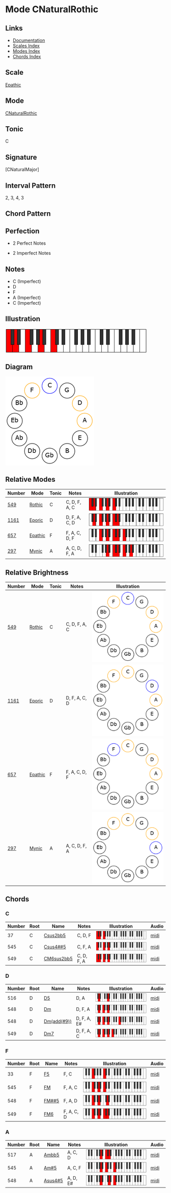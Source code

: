 # Mode CNaturalRothic

## Links

- [Documentation](README.md)
- [Scales Index](Scales.md)
- [Modes Index](Modes.md)
- [Chords Index](Chords.md)

## Scale

[Epathic](ScaleEpathic.md)

## Mode

[CNaturalRothic](ModeCNaturalRothic.md)

## Tonic

C

## Signature

[CNaturalMajor]

## Interval Pattern

2, 3, 4, 3

## Chord Pattern



## Perfection

 - 2 Perfect Notes

 - 2 Imperfect Notes

## Notes

- C (Imperfect)
- D
- F
- A (Imperfect)
- C (Imperfect)

## Illustration

![CNaturalRothic](ModeCNaturalRothic.png)

## Diagram

![CNaturalRothic](CircleModeCNaturalRothic.png)

## Relative Modes

| Number | Mode | Tonic | Notes | Illustration |
|--------|------|-------|-------|--------------|
| [549](https://ianring.com/musictheory/scales/549) | [Rothic](ModeRothic.md) | C | C, D, F, A, C | ![CNaturalRothic](ModeCNaturalRothic.png) |
| [1161](https://ianring.com/musictheory/scales/1161) | [Eporic](ModeEporic.md) | D | D, F, A, C, D | ![DNaturalEporic](ModeDNaturalEporic.png) |
| [657](https://ianring.com/musictheory/scales/657) | [Epathic](ModeEpathic.md) | F | F, A, C, D, F | ![FNaturalEpathic](ModeFNaturalEpathic.png) |
| [297](https://ianring.com/musictheory/scales/297) | [Mynic](ModeMynic.md) | A | A, C, D, F, A | ![ANaturalMynic](ModeANaturalMynic.png) |
## Relative Brightness

| Number | Mode | Tonic | Notes | Illustration |
|--------|------|-------|-------|--------------|
| [549](https://ianring.com/musictheory/scales/549) | [Rothic](ModeRothic.md) | C | C, D, F, A, C | ![CNaturalRothic](CircleModeCNaturalRothic.png) |
| [1161](https://ianring.com/musictheory/scales/1161) | [Eporic](ModeEporic.md) | D | D, F, A, C, D | ![DNaturalEporic](CircleModeDNaturalEporic.png) |
| [657](https://ianring.com/musictheory/scales/657) | [Epathic](ModeEpathic.md) | F | F, A, C, D, F | ![FNaturalEpathic](CircleModeFNaturalEpathic.png) |
| [297](https://ianring.com/musictheory/scales/297) | [Mynic](ModeMynic.md) | A | A, C, D, F, A | ![ANaturalMynic](CircleModeANaturalMynic.png) |

## Chords

### C

| Number | Root | Name | Notes | Illustration | Audio |
|--------|------|------|-------|--------------|-------|
| 37 | C | [Csus2bb5](ChordCNaturalSuspendedSecondDoubleFlatFifth.md) | C, D, F | ![Csus2bb5](ChordCNaturalSuspendedSecondDoubleFlatFifthRootPosition.png) | [midi](ChordCNaturalSuspendedSecondDoubleFlatFifthRootPosition.mid) |
| 545 | C | [Csus4##5](ChordCNaturalSuspendedFourthDoubleSharpFifth.md) | C, F, A | ![Csus4##5](ChordCNaturalSuspendedFourthDoubleSharpFifthRootPosition.png) | [midi](ChordCNaturalSuspendedFourthDoubleSharpFifthRootPosition.mid) |
| 549 | C | [CM6sus2bb5](ChordCNaturalMajorSixthSuspendedSecondDoubleFlatFifth.md) | C, D, F, A | ![CM6sus2bb5](ChordCNaturalMajorSixthSuspendedSecondDoubleFlatFifthRootPosition.png) | [midi](ChordCNaturalMajorSixthSuspendedSecondDoubleFlatFifthRootPosition.mid) |

### D

| Number | Root | Name | Notes | Illustration | Audio |
|--------|------|------|-------|--------------|-------|
| 516 | D | [D5](ChordDNaturalPowerChord.md) | D, A | ![D5](ChordDNaturalPowerChordRootPosition.png) | [midi](ChordDNaturalPowerChordRootPosition.mid) |
| 548 | D | [Dm](ChordDNaturalMinor.md) | D, F, A | ![Dm](ChordDNaturalMinorRootPosition.png) | [midi](ChordDNaturalMinorRootPosition.mid) |
| 548 | D | [Dm(add(#9))](ChordDNaturalMinorAddSharpNinth.md) | D, F, A, E# | ![Dm(add(#9))](ChordDNaturalMinorAddSharpNinthRootPosition.png) | [midi](ChordDNaturalMinorAddSharpNinthRootPosition.mid) |
| 549 | D | [Dm7](ChordDNaturalMinorSeventh.md) | D, F, A, C | ![Dm7](ChordDNaturalMinorSeventhRootPosition.png) | [midi](ChordDNaturalMinorSeventhRootPosition.mid) |

### F

| Number | Root | Name | Notes | Illustration | Audio |
|--------|------|------|-------|--------------|-------|
| 33 | F | [F5](ChordFNaturalPowerChord.md) | F, C | ![F5](ChordFNaturalPowerChordRootPosition.png) | [midi](ChordFNaturalPowerChordRootPosition.mid) |
| 545 | F | [FM](ChordFNaturalMajor.md) | F, A, C | ![FM](ChordFNaturalMajorRootPosition.png) | [midi](ChordFNaturalMajorRootPosition.mid) |
| 548 | F | [FM##5](ChordFNaturalMajorDoubleSharpFifth.md) | F, A, D | ![FM##5](ChordFNaturalMajorDoubleSharpFifthRootPosition.png) | [midi](ChordFNaturalMajorDoubleSharpFifthRootPosition.mid) |
| 549 | F | [FM6](ChordFNaturalMajorSixth.md) | F, A, C, D | ![FM6](ChordFNaturalMajorSixthRootPosition.png) | [midi](ChordFNaturalMajorSixthRootPosition.mid) |

### A

| Number | Root | Name | Notes | Illustration | Audio |
|--------|------|------|-------|--------------|-------|
| 517 | A | [Ambb5](ChordANaturalMinorDoubleFlatFifth.md) | A, C, D | ![Ambb5](ChordANaturalMinorDoubleFlatFifthRootPosition.png) | [midi](ChordANaturalMinorDoubleFlatFifthRootPosition.mid) |
| 545 | A | [Am#5](ChordANaturalMinorSharpFifth.md) | A, C, F | ![Am#5](ChordANaturalMinorSharpFifthRootPosition.png) | [midi](ChordANaturalMinorSharpFifthRootPosition.mid) |
| 548 | A | [Asus4#5](ChordANaturalSuspendedFourthSharpFifth.md) | A, D, E# | ![Asus4#5](ChordANaturalSuspendedFourthSharpFifthRootPosition.png) | [midi](ChordANaturalSuspendedFourthSharpFifthRootPosition.mid) |

